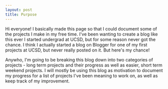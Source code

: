 ```yaml
---
layout: post
title: Purpose
---
```


Hi everyone! I basically made this page so that I could document some of the projects I make in my free time. I've been wanting
to create a blog like this ever I started undergrad at UCSD, but for some reason never got the chance. I think I actually started a blog
on Blogger for one of my first projects at UCSD, but never really posted on it. But here's my chance!

Anywho, I'm going to be breaking this blog down into two categories of projects - long term projects and their progress as well as easier, 
short term weekend projects. I will mostly be using this blog as motivation to document my progress for a list of projects I've been 
meaning to work on, as well as keep track of my improvement. 

